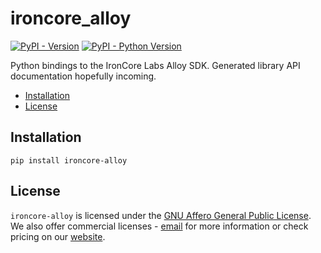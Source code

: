 # ironcore_alloy

[![PyPI - Version](https://img.shields.io/pypi/v/ironcore-alloy.svg)](https://pypi.org/project/ironcore-alloy)
[![PyPI - Python Version](https://img.shields.io/pypi/pyversions/ironcore-alloy.svg)](https://pypi.org/project/ironcore-alloy)

Python bindings to the IronCore Labs Alloy SDK. Generated library API documentation hopefully incoming.

- [Installation](#installation)
- [License](#license)

## Installation

```console
pip install ironcore-alloy
```

## License

`ironcore-alloy` is licensed under the [GNU Affero General Public License](https://github.com/IronCoreLabs/ironoxide/blob/main/LICENSE). We also offer commercial licenses - [email](mailto:info@ironcorelabs.com) for more information or check pricing on our [website](https://ironcorelabs.com/).
